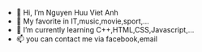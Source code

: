 - 👋 Hi, I’m Nguyen Huu Viet Anh
- 👀 My favorite in IT,music,movie,sport,...
- 🌱 I’m currently learning C++,HTML,CSS,Javascript,...
- 📫 you can contact me via facebook,email

<!---
NguyenHuuVanh/NguyenHuuVanh is a ✨ special ✨ repository because its `README.md` (this file) appears on your GitHub profile.
You can click the Preview link to take a look at your changes.
--->
